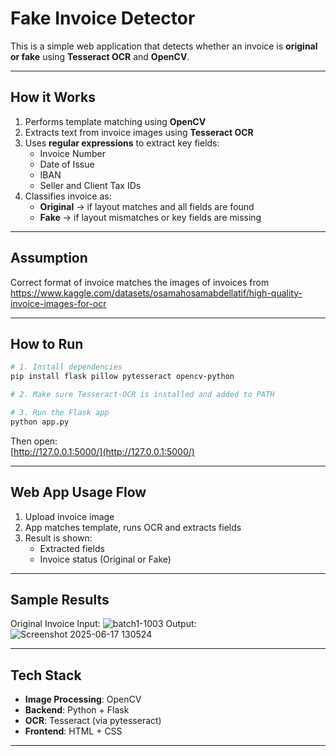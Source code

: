 # Fake Invoice Detector

This is a simple web application that detects whether an invoice is **original or fake** using **Tesseract OCR** and **OpenCV**.

---

## How it Works

1. Performs template matching using **OpenCV**
2. Extracts text from invoice images using **Tesseract OCR**
3. Uses **regular expressions** to extract key fields:
   - Invoice Number
   - Date of Issue
   - IBAN
   - Seller and Client Tax IDs
4. Classifies invoice as:
   - **Original** -> if layout matches and all fields are found
   - **Fake** -> if layout mismatches or key fields are missing

---

## Assumption

Correct format of invoice matches the images of invoices from https://www.kaggle.com/datasets/osamahosamabdellatif/high-quality-invoice-images-for-ocr

---

## How to Run

```bash
# 1. Install dependencies
pip install flask pillow pytesseract opencv-python

# 2. Make sure Tesseract-OCR is installed and added to PATH

# 3. Run the Flask app
python app.py
```

Then open:  
[http://127.0.0.1:5000/](http://127.0.0.1:5000/)

---

## Web App Usage Flow

1. Upload invoice image
2. App matches template, runs OCR and extracts fields
3. Result is shown:
   - Extracted fields
   - Invoice status (Original or Fake)

---

## Sample Results

Original Invoice Input:
![batch1-1003](https://github.com/user-attachments/assets/6f813408-e2a4-4a07-b38d-2ea5959a6692)
Output:
![Screenshot 2025-06-17 130524](https://github.com/user-attachments/assets/7045c56c-f30e-454e-9407-c9238c9618a6)

---

## Tech Stack

- **Image Processing**: OpenCV
- **Backend**: Python + Flask
- **OCR**: Tesseract (via pytesseract)
- **Frontend**: HTML + CSS

---
